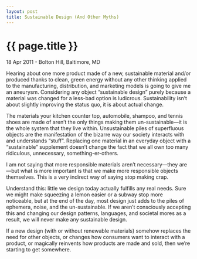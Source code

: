 ```yaml
---
layout: post
title: Sustainable Design (And Other Myths)
---
```


{{ page.title }}
================

<p class="meta">18 Apr 2011 - Bolton Hill, Baltimore, MD</p>

Hearing about one more product made of a new, sustainable material and/or produced thanks to clean, green energy without any other thinking applied to the manufacturing, distribution, and marketing models is going to give me an aneurysm. Considering any object “sustainable design” purely because a material was changed for a less-bad option is ludicrous. Sustainability isn’t about slightly improving the status quo, it is about actual change. 

The materials your kitchen counter top, automobile, shampoo, and tennis shoes are made of aren’t the only things making them un-sustainable—it is the whole system that they live within. Unsustainable piles of superfluous objects are the manifestation of the bizarre way our society interacts with and understands “stuff”. Replacing one material in an everyday object with a “sustainable” supplement doesn’t change the fact that we all own too many ridiculous, unnecessary, something-er-others.

I am not saying that more responsible materials aren’t necessary—they are—but what is more important is that we make more responsible objects themselves. This is a very indirect way of saying stop making crap.

Understand this: little we design today actually fulfills any real needs. Sure we might make squeezing a lemon easier or a subway stop more noticeable, but at the end of the day, most design just adds to the piles of ephemera, noise, and the un-sustainable. If we aren’t consciously accepting this and changing our design patterns, languages, and societal mores as a result, we will never make any sustainable design.

If a new design (with or without renewable materials) somehow replaces the need for other objects, or changes how consumers want to interact with a product, or magically reinvents how products are made and sold, then we’re starting to get somewhere.